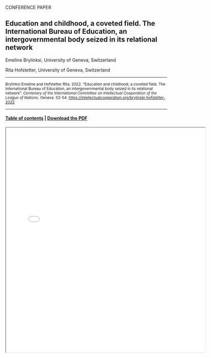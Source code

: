 CONFERENCE PAPER

## Education and childhood, a coveted field. The International Bureau of Education, an intergovernmental body seized in its relational network

Emeline Brylinksi, University of Geneva, Switzerland 

Rita Hofstetter, University of Geneva, Switzerland

<hr>

<small>Brylinksi Emeline and Hofstetter Rita. 2022. “Education and childhood, a coveted field. The International Bureau of Education, an intergovernmental body seized in its relational network”. _Centenary of the International Committee on Intellectual Cooperation of the League of Nations_. Geneva. 52-54. https://intellectualcooperation.org/brylinski-hofstetter-2022</small>

<hr>

#### [Table of contents](/book-of-abstracts-2022) |  [Download the PDF](/files/brylinski-hofstetter-2022.pdf) 

<iframe src="files/brylinski-hofstetter-2022.pdf" width="620px" height="700px">

  
  
